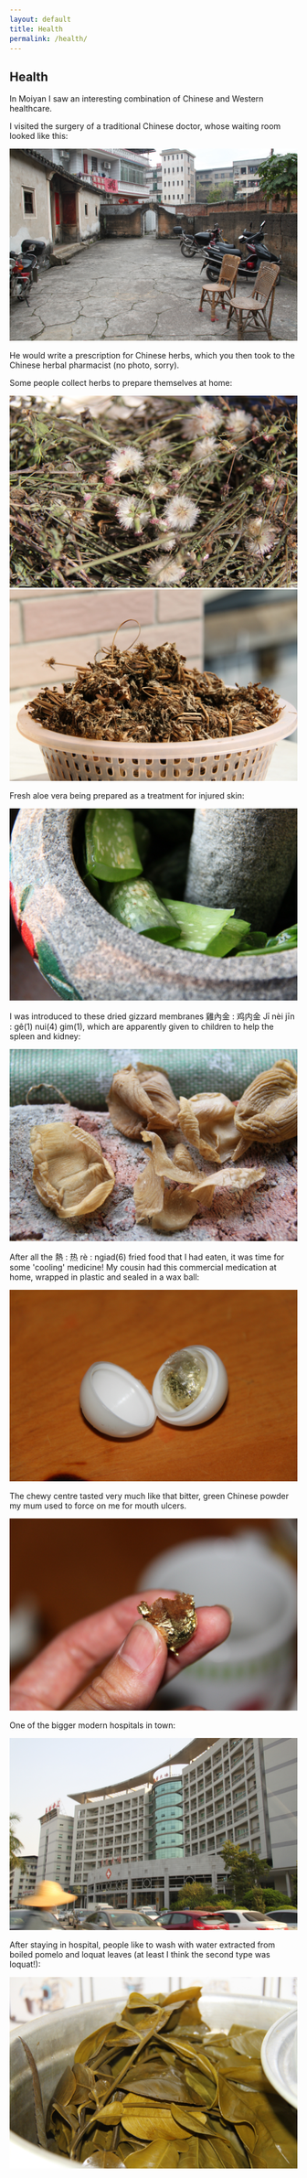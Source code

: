 ```yaml
---
layout: default
title: Health
permalink: /health/
---
```


<h2>Health</h2>

<section class="example-image">
  <p>In Moiyan I saw an interesting combination of Chinese and Western healthcare.</p>
</section>

<section class="example-image">
  <p>I visited the surgery of a traditional Chinese doctor, whose waiting room looked like this:</p>
  <img src="images/IMG_6075.jpg" alt="Traditional Chinese doctor's waiting room" />
</section>

<section class="example-image">
  <p>He would write a prescription for Chinese herbs, which you then took to the Chinese herbal pharmacist (no photo, sorry).</p>
</section>

<section class="example-image">
  <p>Some people collect herbs to prepare themselves at home:</p>
  <img src="images/IMG_6206.jpg" alt="Herbs being collected for home preparation" />
  <img src="images/IMG_6348.jpg" alt="More herbs prepared at home" />
</section>

<section class="example-image">
  <p>Fresh aloe vera being prepared as a treatment for injured skin:</p>
  <img src="images/IMG_6404.jpg" alt="Aloe vera treatment preparation" />
</section>

<section class="example-image">
  <p>I was introduced to these dried gizzard membranes 雞內金 : 鸡内金 Jī nèi jīn : gê(1) nui(4) gim(1), which are apparently given to children to help the spleen and kidney:</p>
  <img src="images/IMG_5671.jpg" alt="Dried gizzard membranes for traditional treatment" />
</section>

<section class="example-image">
  <p>After all the 熱 : 热 rè : ngiad(6) fried food that I had eaten, it was time for some 'cooling' medicine! My cousin had this commercial medication at home, wrapped in plastic and sealed in a wax ball:</p>
  <img src="images/IMG_6239.jpg" alt="Cooling medicine in wax ball" />
  <p>The chewy centre tasted very much like that bitter, green Chinese powder my mum used to force on me for mouth ulcers.</p>
  <img src="images/IMG_6242.jpg" alt="Chewy centre of traditional medicine" />
</section>

<section class="example-image">
  <p>One of the bigger modern hospitals in town:</p>
  <img src="images/IMG_6394.jpg" alt="Modern hospital in Moiyan" />
</section>

<section class="example-image">
  <p>After staying in hospital, people like to wash with water extracted from boiled pomelo and loquat leaves (at least I think the second type was loquat!):</p>
  <img src="images/IMG_6216.jpg" alt="Boiled pomelo and loquat leaves" />
</section>
